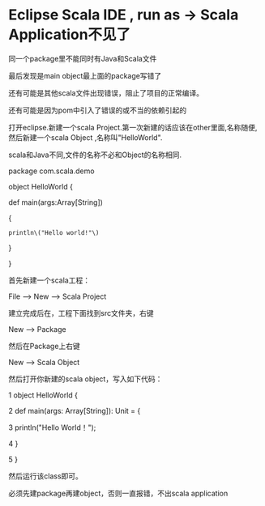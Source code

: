 # Eclipse Scala IDE , run as -&gt; Scala Application不见了

同一个package里不能同时有Java和Scala文件

最后发现是main object最上面的package写错了

还有可能是其他scala文件出现错误，阻止了项目的正常编译。

还有可能是因为pom中引入了错误的或不当的依赖引起的

打开eclipse.新建一个scala Project.第一次新建的话应该在other里面,名称随便,然后新建一个scala Object ,名称叫"HelloWorld".

scala和Java不同,文件的名称不必和Object的名称相同.

package com.scala.demo

object HelloWorld {

def main\(args:Array\[String\]\)

{

```
println\("Hello world!"\)
```

}

}

首先新建一个scala工程：

File --&gt; New --&gt; Scala Project

建立完成后在，工程下面找到src文件夹，右键

New --&gt; Package

然后在Package上右键

New --&gt; Scala Object

然后打开你新建的scala object，写入如下代码：

1 object HelloWorld {

2   def main\(args: Array\[String\]\): Unit = {

3     println\("Hello World！"\);

4   }

5 }

然后运行该class即可。

必须先建package再建object，否则一直报错，不出scala application

